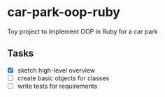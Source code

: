 # car-park-oop-ruby
Toy project to implement OOP in Ruby for a car park 

## Tasks
- [x] sketch high-level overview
- [ ] create basic objects for classes
- [ ] write tests for requirements